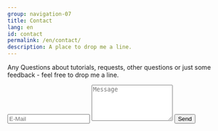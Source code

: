 ```yaml
---
group: navigation-07
title: Contact
lang: en
id: contact
permalink: /en/contact/
description: A place to drop me a line.
---
```

Any Questions about tutorials, requests, other questions or just some feedback - feel free to drop me a line.

<form action="//formspree.io/myriam@halfapx.com" method="POST" class="contact-form">
    <input type="hidden" name="_subject" value="1/2 a px. Contact" />
    <input type="text" name="_replyto" placeholder="E-Mail" />
    <textarea type="text" name="message" placeholder="Message" rows="5"></textarea>
    <input class="btn" type="submit" value="Send">
    <input type="text" name="_gotcha" style="display:none" />
</form>
